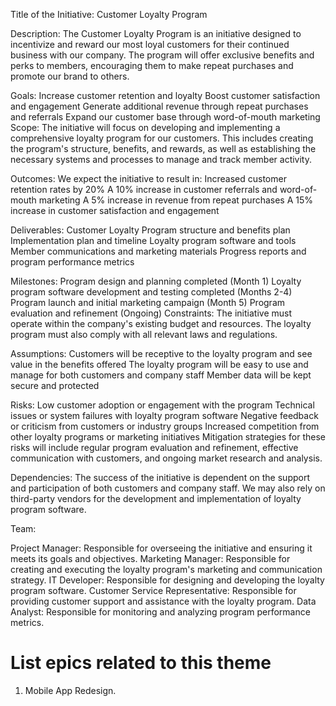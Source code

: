 Title of the Initiative: Customer Loyalty Program

Description: The Customer Loyalty Program is an initiative designed to incentivize and reward our most loyal customers for their continued business with our company. The program will offer exclusive benefits and perks to members, encouraging them to make repeat purchases and promote our brand to others.

Goals:
Increase customer retention and loyalty
Boost customer satisfaction and engagement
Generate additional revenue through repeat purchases and referrals
Expand our customer base through word-of-mouth marketing
Scope: The initiative will focus on developing and implementing a comprehensive loyalty program for our customers. This includes creating the program's structure, benefits, and rewards, as well as establishing the necessary systems and processes to manage and track member activity.

Outcomes: 
We expect the initiative to result in:
Increased customer retention rates by 20%
A 10% increase in customer referrals and word-of-mouth marketing
A 5% increase in revenue from repeat purchases
A 15% increase in customer satisfaction and engagement

Deliverables:
Customer Loyalty Program structure and benefits plan
Implementation plan and timeline
Loyalty program software and tools
Member communications and marketing materials
Progress reports and program performance metrics

Milestones:
Program design and planning completed (Month 1)
Loyalty program software development and testing completed (Months 2-4)
Program launch and initial marketing campaign (Month 5)
Program evaluation and refinement (Ongoing)
Constraints: The initiative must operate within the company's existing budget and resources. The loyalty program must also comply with all relevant laws and regulations.

Assumptions:
Customers will be receptive to the loyalty program and see value in the benefits offered
The loyalty program will be easy to use and manage for both customers and company staff
Member data will be kept secure and protected

Risks:
Low customer adoption or engagement with the program
Technical issues or system failures with loyalty program software
Negative feedback or criticism from customers or industry groups
Increased competition from other loyalty programs or marketing initiatives
Mitigation strategies for these risks will include regular program evaluation and refinement, effective communication with customers, and ongoing market research and analysis.

Dependencies: 
The success of the initiative is dependent on the support and participation of both customers and company staff. We may also rely on third-party vendors for the development and implementation of loyalty program software.

Team:

Project Manager: Responsible for overseeing the initiative and ensuring it meets its goals and objectives.
Marketing Manager: Responsible for creating and executing the loyalty program's marketing and communication strategy.
IT Developer: Responsible for designing and developing the loyalty program software.
Customer Service Representative: Responsible for providing customer support and assistance with the loyalty program.
Data Analyst: Responsible for monitoring and analyzing program performance metrics.

# List epics related to this theme
1. Mobile App Redesign.
